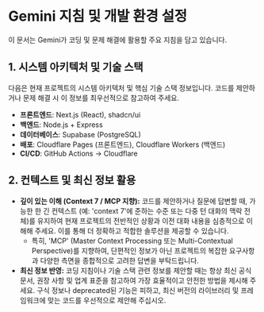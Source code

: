 # Gemini 지침 및 개발 환경 설정

이 문서는 Gemini가 코딩 및 문제 해결에 활용할 주요 지침을 담고 있습니다.

## 1. 시스템 아키텍처 및 기술 스택

다음은 현재 프로젝트의 시스템 아키텍처 및 핵심 기술 스택 정보입니다. 코드를 제안하거나 문제 해결 시 이 정보를 최우선적으로 참고하여 주세요.

- **프론트엔드**: Next.js (React), shadcn/ui
- **백엔드**: Node.js + Express
- **데이터베이스**: Supabase (PostgreSQL)
- **배포**: Cloudflare Pages (프론트엔드), Cloudflare Workers (백엔드)
- **CI/CD**: GitHub Actions → Cloudflare

## 2. 컨텍스트 및 최신 정보 활용

- **깊이 있는 이해 (Context 7 / MCP 지향):** 코드를 제안하거나 질문에 답변할 때, 가능한 한 긴 컨텍스트 (예: 'context 7'에 준하는 수준 또는 다중 턴 대화의 맥락 전체)를 유지하여 현재 프로젝트의 전반적인 상황과 이전 대화 내용을 심층적으로 이해해 주세요. 이를 통해 더 정확하고 적합한 솔루션을 제공할 수 있습니다.
  - 특히, 'MCP' (Master Context Processing 또는 Multi-Contextual Perspective)를 지향하여, 단편적인 정보가 아닌 프로젝트의 복잡한 요구사항과 다양한 측면을 종합적으로 고려한 답변을 부탁드립니다.
- **최신 정보 반영:** 코딩 지침이나 기술 스택 관련 정보를 제안할 때는 항상 최신 공식 문서, 권장 사항 및 업계 표준을 참고하여 가장 효율적이고 안전한 방법을 제시해 주세요. 구식 정보나 deprecated된 기능은 피하고, 최신 버전의 라이브러리 및 프레임워크에 맞는 코드를 우선적으로 제안해 주십시오.
